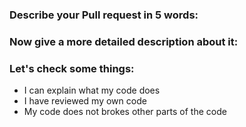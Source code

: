 ### Describe your Pull request in 5 words:

### Now give a more detailed description about it:

### Let's check some things:
* I can explain what my code does
* I have reviewed my own code
* My code does not brokes other parts of the code

